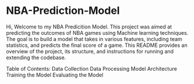 # NBA-Prediction-Model

Hi, Welcome to my NBA Predicition Model. This project was aimed at predicting the outcomes of NBA games using Machine learning techniques. The goal is to build a model that takes in various features, including team statistics, and predicts the final score of a game. This README provides an overview of the project, its structure, and instructions for running and extending the codebase.

Table of Contents:
Data Collection
Data Processing
Model Architecture 
Training the Model
Evaluating the Model
